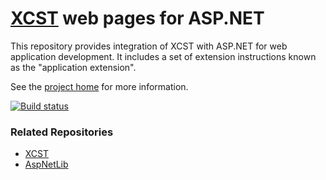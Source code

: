 [XCST][1] web pages for ASP.NET
===============================
This repository provides integration of XCST with ASP.NET for web application development. It includes a set of extension instructions known as the "application extension".

See the [project home][1] for more information.

[![Build status](https://ci.appveyor.com/api/projects/status/4chhbklsb4b6h09c?svg=true)](https://ci.appveyor.com/project/maxtoroq/xcst-a)

### Related Repositories

- [XCST][2]
- [AspNetLib][3]

[1]: http://maxtoroq.github.io/XCST/
[2]: https://github.com/maxtoroq/XCST
[3]: https://github.com/maxtoroq/AspNetLib